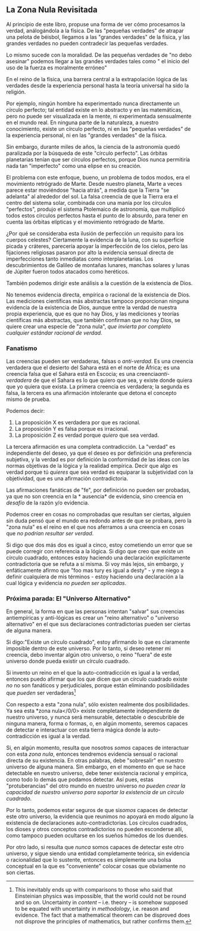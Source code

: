 ## La Zona Nula Revisitada

Al principio de este libro, propuse una forma de ver cómo procesamos la verdad, análogándola a la física. De las "pequeñas verdades" de atrapar una pelota de béisbol, llegamos a las "grandes verdades" de la física, y las grandes verdades no pueden contradecir las pequeñas verdades.

Lo mismo sucede con la moralidad. De las pequeñas verdades de "no debo asesinar" podemos llegar a las grandes verdades tales como " el inicio del uso de la fuerza es moralmente erróneo"

En el reino de la física, una barrera central a la extrapolación lógica de las verdades desde la experiencia personal hasta la teoría universal ha sido la religión.

Por ejemplo, ningún hombre ha experimentado nunca directamente un círculo perfecto; tal entidad existe en lo abstracto y en las matemáticas, pero no puede ser visualizada en la mente, ni experimentada sensualmente en el mundo real. En ninguna parte de la naturaleza, a nuestro conocimiento, existe un círculo perfecto, ni en las "pequeñas verdades" de la experiencia personal, ni en las "grandes verdades" de la física.

Sin embargo, durante miles de años, la ciencia de la astronomía quedó paralizada por la búsqueda de este "círculo perfecto". Las órbitas planetarias tenían que ser círculos perfectos, porque Dios nunca permitiría nada tan "imperfecto" como una elipse en su creación.

El problema con este enfoque, bueno, un problema de todos modos, era el movimiento retrógrado de Marte. Desde nuestro planeta, Marte a veces parece estar moviéndose "hacia atrás", a medida que la Tierra "se adelanta" al alrededor del sol. La falsa creencia de que la Tierra era el centro del sistema solar, combinada con una manía por los círculos "perfectos", produjo el sistema Ptolemaico de astronomía, que multiplicó todos estos círculos perfectos hasta el punto de lo absurdo, para tener en cuenta las órbitas elípticas y el movimiento retrógrado de Marte.

¿Por qué se consideraba esta ilusión de perfección un requisito para los cuerpos celestes? Ciertamente la evidencia de la luna, con su superficie picada y cráteres, parecería apoyar la imperfección de los cielos, pero las fijaciones religiosas pasaron por alto la evidencia sensual directa de imperfecciones tanto inmediatas como interplanetarias. Los descubrimientos de Galileo de montañas lunares, manchas solares y lunas de Júpiter fueron todos atacados como heréticos.

También podemos dirigir este análisis a la cuestión de la existencia de Dios.

No tenemos evidencia directa, empírica o racional de la existencia de Dios. Las mediciones científicas más abstractas tampoco proporcionan ninguna evidencia de la existencia de Dios, aunque entre la verdad de nuestra propia experiencia, que es que no hay Dios, y las mediciones y teorías científicas más abstractas, que también confirman que no hay Dios, se quiere crear una especie de "zona nula", *que invierta por completo cualquier estándar racional de verdad*.

### Fanatismo

Las creencias pueden ser verdaderas, falsas o *anti-verdad*. Es una creencia verdadera que el desierto del Sahara está en el norte de África; es una creencia falsa que el Sahara está en Escocia; es una creencia*anti-verdadera* de que el Sahara es lo que quiero que sea, y existe donde quiera que yo quiera que exista. La primera creencia es verdadera; la segunda es falsa, la tercera es una afirmación intolerante que detona el concepto mismo de prueba.

Podemos decir:

1. La proposición X es verdadera por que es racional.
2. La proposición Y es falsa porque es irracional.
3. La proposición Z es verdad porque *quiero* que sea verdad.

La tercera afirmación es una completa contradicción. La "verdad" es independiente del deseo, ya que el deseo es por definición una preferencia subjetiva, y la verdad es por definición la conformidad de las ideas con las normas objetivas de la lógica y la realidad empírica. Decir que algo es verdad porque tú *quieres* que sea verdad es equiparar la subjetividad con la objetividad, que es una afirmación contradictoria.

Las afirmaciones fanáticas de "fe", por definición no pueden ser probadas, ya que no son creencia en la * ausencia* de evidencia, sino creencia en *desafío* de la razón y/o evidencia.

Podemos creer en cosas no comprobadas que resultan ser ciertas, alguien sin duda pensó que el mundo era redondo antes de que se probara, pero la "zona nula" es el reino en el que nos aferramos a una creencia en cosas que *no podrían resultar ser verdad*.

Si digo que dos más dos es igual a cinco, estoy cometiendo un error que se puede corregir con referencia a la lógica. Si digo que creo que existe un círculo cuadrado, entonces estoy haciendo una declaración explícitamente contradictoria que se refuta a sí misma. Si voy más lejos, sin embargo, y enfáticamente afirmo que "foo mas tury es igual a desty" - y me niego a definir cualquiera de mis términos - estoy haciendo una declaración a la cual lógica y evidencia *no pueden ser aplicadas*.

### Próxima parada: El "Universo Alternativo"

En general, la forma en que las personas intentan "salvar" sus creencias antiempíricas y anti-lógicas es crear un "reino alternativo" o "universo alternativo" en el que sus declaraciones contradictorias pueden ser ciertas de alguna manera.

Si digo:"Existe un círculo cuadrado", estoy afirmando lo que es claramente imposible dentro de este universo. Por lo tanto, si deseo retener mi creencia, debo inventar algún otro universo, o reino "fuera" de este universo donde pueda existir un círculo cuadrado.

Si invento un reino en el que la auto-contradicción es igual a la verdad, entonces puedo afirmar que los que dicen que un círculo cuadrado existe *no* no son fanáticos y perjudiciales, porque están eliminando posibilidades que *pueden* ser verdaderas[^1]

Con respecto a esta "zona nula", sólo existen realmente dos posibilidades. Ya sea esta *zona nula</0/0> existe completamente independiente de nuestro universo, y nunca será mensurable, detectable o descubrible de ninguna manera, forma o formas, o, en algún momento, seremos capaces de detectar e interactuar con esta tierra mágica donde la auto-contradicción es igual a la verdad.</p> 

Si, en algún momento, resulta que nosotros *somos* capaces de interactuar con esta *zona nula*, entonces tendremos evidencia sensual o racional directa de su existencia. En otras palabras, debe "sobresalir" en nuestro universo de alguna manera. Sin embargo, en el momento en que se hace detectable en nuestro universo, debe tener existencia racional y empírica, como todo lo demás que podamos detectar. Así pues, estas "protuberancias" del otro mundo en nuestro universo *no pueden crear la capacidad de nuestro universo para soportar la existencia de un círculo cuadrado*.

Por lo tanto, podemos estar seguros de que si*somos* capaces de detectar este otro universo, la evidencia que reunimos no apoyará en modo alguno la existencia de declaraciones auto-contradictorias. Los círculos cuadrados, los dioses y otros conceptos contradictorios no pueden esconderse allí, como tampoco pueden ocultarse en los sueños húmedos de los duendes.

Por otro lado, si resulta que *nunca* somos capaces de detectar este otro universo, y sigue siendo una entidad completamente teórica, sin evidencia o racionalidad que lo sustente, entonces es simplemente una bolsa conceptual en la que es "conveniente" colocar cosas que obviamente no son ciertas.

[^1]: This inevitably ends up with comparisons to those who said that Einsteinian physics was impossible, that the world could not be round and so on. Uncertainty in *content* – i.e. theory – is somehow supposed to be equated with uncertainty in *methodology*, i.e. reason and evidence. The fact that a mathematical theorem can be disproved does not disprove the principles of mathematics, but rather confirms them.